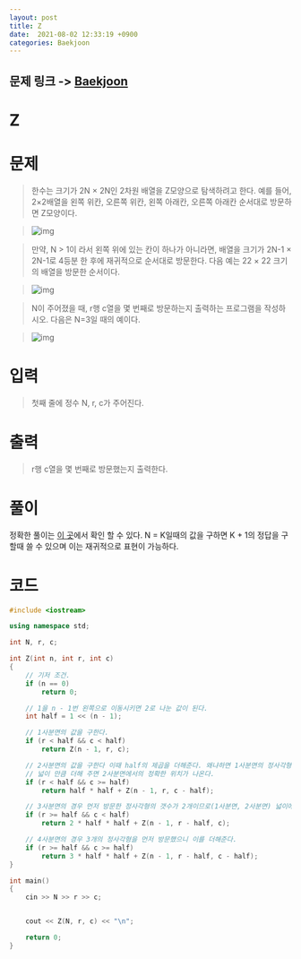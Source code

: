 ```yaml
---
layout: post
title: Z
date:  2021-08-02 12:33:19 +0900
categories: Baekjoon
---
```


## 문제 링크 -> [Baekjoon](https://www.acmicpc.net/problem/1074)
# Z

# 문제
> 한수는 크기가 2N × 2N인 2차원 배열을 Z모양으로 탐색하려고 한다. 예를 들어, 2×2배열을 왼쪽 위칸, 오른쪽 위칸, 왼쪽 아래칸, 오른쪽 아래칸 순서대로 방문하면 Z모양이다.

> ![img](https://upload.acmicpc.net/21c73b56-5a91-43aa-b71f-9b74925c0adc/-/preview/)

> 만약, N > 1이 라서 왼쪽 위에 있는 칸이 하나가 아니라면, 배열을 크기가 2N-1 × 2N-1로 4등분 한 후에 재귀적으로 순서대로 방문한다. 다음 예는 22 × 22 크기의 배열을 방문한 순서이다.

> ![img](https://upload.acmicpc.net/adc7cfae-e84d-4d5c-af8e-ee011f8fff8f/-/preview/)

> N이 주어졌을 때, r행 c열을 몇 번째로 방문하는지 출력하는 프로그램을 작성하시오. 
다음은 N=3일 때의 예이다.

> ![img](https://upload.acmicpc.net/d3e84bb7-9424-4764-ad3a-811e7fcbd53f/-/preview/)

# 입력
> 첫째 줄에 정수 N, r, c가 주어진다.

# 출력
> r행 c열을 몇 번째로 방문했는지 출력한다.

# 풀이
정확한 풀이는 [이 곳](https://www.youtube.com/watch?v=8vDDJm5EewM&t=1714s)에서 확인 할 수 있다.
N = K일때의 값을 구하면 K + 1의 정답을 구할때 쓸 수 있으며 이는 재귀적으로 표현이 가능하다.

# 코드
```c++
#include <iostream>

using namespace std;

int N, r, c;

int Z(int n, int r, int c)
{
    // 기저 조건.
	if (n == 0)
		return 0;

    // 1을 n - 1번 왼쪽으로 이동시키면 2로 나눈 값이 된다.
	int half = 1 << (n - 1);

    // 1사분면의 값을 구한다.
	if (r < half && c < half)
		return Z(n - 1, r, c);

    // 2사분면의 값을 구한다 이때 half의 제곱을 더해준다. 왜냐하면 1사분면의 정사각형의
    // 넓이 만큼 더해 주면 2사분면에서의 정확한 위치가 나온다.
	if (r < half && c >= half)
		return half * half + Z(n - 1, r, c - half);

    // 3사분면의 경우 먼저 방문한 정사각형의 갯수가 2개이므로(1사분면, 2사분면) 넓이에 2를 곱해준다.
	if (r >= half && c < half)
		return 2 * half * half + Z(n - 1, r - half, c);

    // 4사분면의 경우 3개의 정사각형을 먼저 방문했으니 이를 더해준다.
	if (r >= half && c >= half)
		return 3 * half * half + Z(n - 1, r - half, c - half);
}

int main()
{
	cin >> N >> r >> c;


	cout << Z(N, r, c) << "\n";

	return 0;
}
```